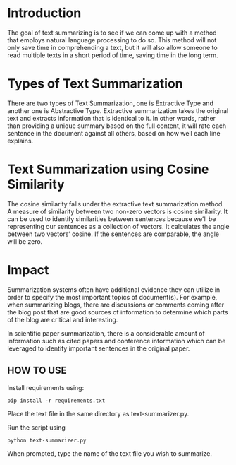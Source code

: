 
# Introduction

The goal of text summarizing is to see if we can come up with a method that employs natural language processing to do so. This method will not only save time in comprehending a text, but it will also allow someone to read multiple texts in a short period of time, saving time in the long term.

# Types of Text Summarization

There are two types of Text Summarization, one is Extractive Type and another one is Abstractive Type. Extractive summarization takes the original text and extracts information that is identical to it. In other words, rather than providing a unique summary based on the full content, it will rate each sentence in the document against all others, based on how well each line explains.

# Text Summarization using Cosine Similarity

The cosine similarity falls under the extractive text summarization method. A measure of similarity between two non-zero vectors is cosine similarity. It can be used to identify similarities between sentences because we’ll be representing our sentences as a collection of vectors. It calculates the angle between two vectors’ cosine. If the sentences are comparable, the angle will be zero.

# Impact

Summarization systems often have additional evidence they can utilize in order to specify the most important topics of document(s). For example, when summarizing blogs, there are discussions or comments coming after the blog post that are good sources of information to determine which parts of the blog are critical and interesting.

In scientific paper summarization, there is a considerable amount of information such as cited papers and conference information which can be leveraged to identify important sentences in the original paper.

## HOW TO USE

Install requirements using:

```
pip install -r requirements.txt
```

Place the text file in the same directory as text-summarizer.py.

Run the script using 

```
python text-summarizer.py
```

When prompted, type the name of the text file you wish to summarize.

